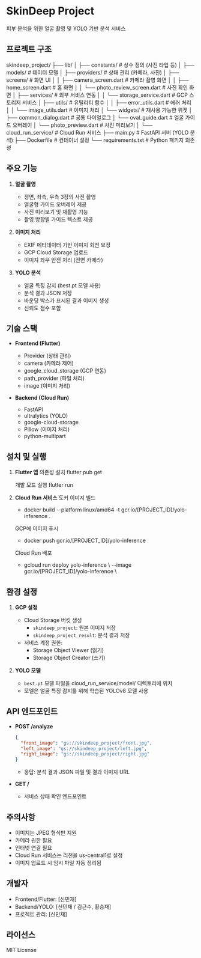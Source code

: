 # SkinDeep Project
피부 분석을 위한 얼굴 촬영 및 YOLO 기반 분석 서비스

## 프로젝트 구조

skindeep_project/
├── lib/
│   ├── constants/ # 상수 정의 (사진 타입 등)
│   ├── models/ # 데이터 모델
│   ├── providers/ # 상태 관리 (카메라, 사진)
│   ├── screens/ # 화면 UI
│   │   ├── camera_screen.dart # 카메라 촬영 화면
│   │   ├── home_screen.dart # 홈 화면
│   │   └── photo_review_screen.dart # 사진 확인 화면
│   ├── services/ # 외부 서비스 연동
│   │   └── storage_service.dart # GCP 스토리지 서비스
│   ├── utils/ # 유틸리티 함수
│   │   ├── error_utils.dart # 에러 처리
│   │   └── image_utils.dart # 이미지 처리
│   └── widgets/ # 재사용 가능한 위젯
│       ├── common_dialog.dart # 공통 다이얼로그
│       └── oval_guide.dart # 얼굴 가이드 오버레이
│       └── photo_preview.dart # 사진 미리보기
│
└── cloud_run_service/ # Cloud Run 서비스
    ├── main.py # FastAPI 서버 (YOLO 분석)
    ├── Dockerfile # 컨테이너 설정
    └── requirements.txt # Python 패키지 의존성


## 주요 기능

1. **얼굴 촬영**
   - 정면, 좌측, 우측 3장의 사진 촬영
   - 얼굴형 가이드 오버레이 제공
   - 사진 미리보기 및 재촬영 기능
   - 촬영 방향별 가이드 텍스트 제공

2. **이미지 처리**
   - EXIF 메타데이터 기반 이미지 회전 보정
   - GCP Cloud Storage 업로드
   - 이미지 좌우 반전 처리 (전면 카메라)

3. **YOLO 분석**
   - 얼굴 특징 감지 (best.pt 모델 사용)
   - 분석 결과 JSON 저장
   - 바운딩 박스가 표시된 결과 이미지 생성
   - 신뢰도 점수 포함

## 기술 스택

- **Frontend (Flutter)**
  - Provider (상태 관리)
  - camera (카메라 제어)
  - google_cloud_storage (GCP 연동)
  - path_provider (파일 처리)
  - image (이미지 처리)

- **Backend (Cloud Run)**
  - FastAPI
  - ultralytics (YOLO)
  - google-cloud-storage
  - Pillow (이미지 처리)
  - python-multipart

## 설치 및 실행

1. **Flutter 앱**
    의존성 설치
    flutter pub get

    개발 모드 실행
    flutter run

2. **Cloud Run 서비스**
    도커 이미지 빌드
    - docker build --platform linux/amd64 -t gcr.io/[PROJECT_ID]/yolo-inference .

    GCP에 이미지 푸시
    - docker push gcr.io/[PROJECT_ID]/yolo-inference

    Cloud Run 배포
    - gcloud run deploy yolo-inference \ --image gcr.io/[PROJECT_ID]/yolo-inference \


## 환경 설정

1. **GCP 설정**
   - Cloud Storage 버킷 생성
     - `skindeep_project`: 원본 이미지 저장
     - `skindeep_project_result`: 분석 결과 저장
   - 서비스 계정 권한:
     - Storage Object Viewer (읽기)
     - Storage Object Creator (쓰기)

2. **YOLO 모델**
   - `best.pt` 모델 파일을 cloud_run_service/model/ 디렉토리에 위치
   - 모델은 얼굴 특징 감지를 위해 학습된 YOLOv8 모델 사용

## API 엔드포인트

- **POST /analyze**
  ```json
  {
    "front_image": "gs://skindeep_project/front.jpg",
    "left_image": "gs://skindeep_project/left.jpg",
    "right_image": "gs://skindeep_project/right.jpg"
  }
  ```
  - 응답: 분석 결과 JSON 파일 및 결과 이미지 URL

- **GET /**
  - 서비스 상태 확인 엔드포인트

## 주의사항

- 이미지는 JPEG 형식만 지원
- 카메라 권한 필요
- 인터넷 연결 필요
- Cloud Run 서비스는 리전을 us-central1로 설정
- 이미지 업로드 시 임시 파일 자동 정리됨

## 개발자

- Frontend/Flutter: [신민재]
- Backend/YOLO: [신민재 / 김근수, 황승재]
- 프로젝트 관리: [신민재]

## 라이선스

MIT License



